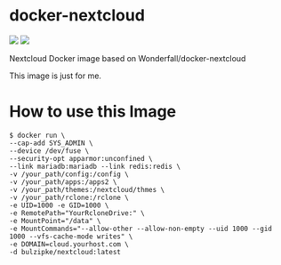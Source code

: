 # docker-nextcloud
[![](https://images.microbadger.com/badges/version/bulzipke/nextcloud.svg)](https://microbadger.com/images/bulzipke/nextcloud) [![](https://images.microbadger.com/badges/image/bulzipke/nextcloud.svg)](https://microbadger.com/images/bulzipke/nextcloud)

Nextcloud Docker image based on Wonderfall/docker-nextcloud

This image is just for me.

# How to use this Image
```console
$ docker run \
--cap-add SYS_ADMIN \
--device /dev/fuse \
--security-opt apparmor:unconfined \
--link mariadb:mariadb --link redis:redis \
-v /your_path/config:/config \
-v /your_path/apps:/apps2 \
-v /your_path/themes:/nextcloud/thmes \
-v /your_path/rclone:/rclone \
-e UID=1000 -e GID=1000 \
-e RemotePath="YourRcloneDrive:" \
-e MountPoint="/data" \
-e MountCommands="--allow-other --allow-non-empty --uid 1000 --gid 1000 --vfs-cache-mode writes" \
-e DOMAIN=cloud.yourhost.com \
-d bulzipke/nextcloud:latest
```


